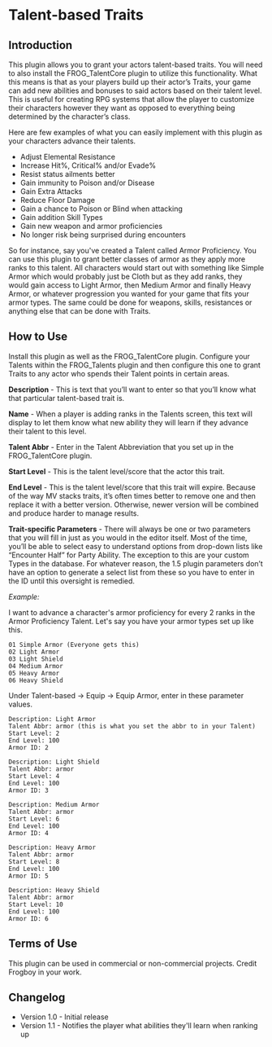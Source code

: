 # Talent-based Traits

## Introduction

This plugin allows you to grant your actors talent-based traits.  You will need to also install the FROG_TalentCore plugin to utilize this functionality.  What this means is that as your players build up their actor’s Traits, your game can add new abilities and bonuses to said actors based on their talent level.  This is useful for creating RPG systems that allow the player to customize their characters however they want as opposed to everything being determined by the character’s class.

Here are few examples of what you can easily implement with this plugin as your characters advance their talents.
* Adjust Elemental Resistance
* Increase Hit%, Critical% and/or Evade%
* Resist status ailments better
* Gain immunity to Poison and/or Disease
* Gain Extra Attacks
* Reduce Floor Damage
* Gain a chance to Poison or Blind when attacking
* Gain addition Skill Types
* Gain new weapon and armor proficiencies
* No longer risk being surprised during encounters

So for instance, say you've created a Talent called Armor Proficiency.  You can use this plugin to grant better classes of armor as they apply more ranks to this talent.  All characters would start out with something like Simple Armor which would probably just be Cloth but as they add ranks, they would gain access to Light Armor, then Medium Armor and finally Heavy Armor, or whatever progression you wanted for your game that fits your armor types.  The same could be done for weapons, skills, resistances or anything else that can be done with Traits.


## How to Use

Install this plugin as well as the FROG_TalentCore plugin.  Configure your Talents within the FROG_Talents plugin and then configure this one to grant Traits to any actor who spends their Talent points in certain areas.

**Description** - This is text that you’ll want to enter so that you’ll know what that particular talent-based trait is.

**Name** - When a player is adding ranks in the Talents screen, this text will display to let them know what new ability they will learn if they advance their talent to this level.

**Talent Abbr** - Enter in the Talent Abbreviation that you set up in the FROG_TalentCore plugin.

**Start Level** - This is the talent level/score that the actor this trait.

**End Level** - This is the talent level/score that this trait will expire. Because of the way MV stacks traits, it’s often times better to remove one and then replace it with a better version. Otherwise, newer version will be combined and produce harder to manage results.

**Trait-specific Parameters** - There will always be one or two parameters that you will fill in just as you would in the editor itself. Most of the time, you’ll be able to select easy to understand options from drop-down lists like “Encounter Half” for Party Ability. The exception to this are your custom Types in the database. For whatever reason, the 1.5 plugin parameters don’t have an option to generate a select list from these so you have to enter in the ID until this oversight is remedied.


*Example:*

I want to advance a character's armor proficiency for every 2 ranks in the Armor Proficiency Talent.  Let's say you have your armor types set up like this.

```
01 Simple Armor (Everyone gets this)
02 Light Armor
03 Light Shield
04 Medium Armor
05 Heavy Armor
06 Heavy Shield
```

Under Talent-based -> Equip -> Equip Armor, enter in these parameter values.

```
Description: Light Armor
Talent Abbr: armor (this is what you set the abbr to in your Talent)
Start Level: 2
End Level: 100
Armor ID: 2
```
```
Description: Light Shield
Talent Abbr: armor
Start Level: 4
End Level: 100
Armor ID: 3
```
```
Description: Medium Armor
Talent Abbr: armor
Start Level: 6
End Level: 100
Armor ID: 4
```
```
Description: Heavy Armor
Talent Abbr: armor
Start Level: 8
End Level: 100
Armor ID: 5
```
```
Description: Heavy Shield
Talent Abbr: armor
Start Level: 10
End Level: 100
Armor ID: 6
```


## Terms of Use

This plugin can be used in commercial or non-commercial projects.  Credit Frogboy in your work.


## Changelog
* Version 1.0 - Initial release
* Version 1.1 - Notifies the player what abilities they'll learn when ranking up
